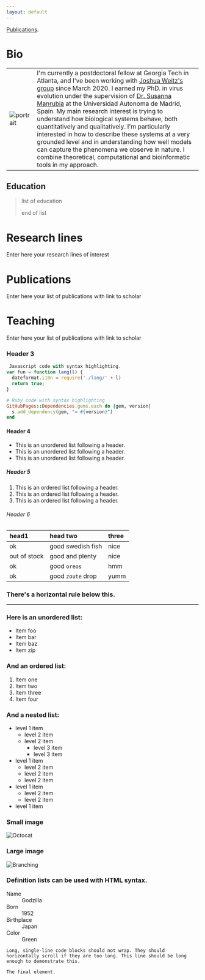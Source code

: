 ```yaml
---
layout: default
---
```



[Publications](./another-page.html).

# Bio
<table>
  <tr>
  <td>
      <img src="portrait-als.png" alt="portrait">
  </td>
    <td>I'm currently a postdoctoral fellow at Georgia Tech in Atlanta, and I've been working with <a href="https://weitzgroup.biosci.gatech.edu/">Joshua Weitz's group</a> since March 2020. I earned my PhD. in virus evolution under the supervision of <a href="https://auditore.cab.inta-csic.es/manrubia/">Dr. Susanna Manrubia</a> at the Universidad Autonoma de Madrid, Spain. My main research interest is trying to understand how biological systems behave, both quantitatively and qualitatively. I'm particularly interested in how to describe these systems at a very grounded level and in understanding how well models can capture the phenomena we observe in nature. I combine theoretical, computational and bioinformatic tools in my approach.
  </td>
  </tr>
  </table>

## Education

> list of education
>
> end of list

# Research lines
Enter here your research lines of interest

# Publications 
Enter here your list of publications with link to scholar

# Teaching
Enter here your list of publications with link to scholar

### Header 3

```js
 Javascript code with syntax highlighting.
var fun = function lang(l) {
  dateformat.i18n = require('./lang/' + l)
  return true;
}
```

```ruby
# Ruby code with syntax highlighting
GitHubPages::Dependencies.gems.each do |gem, version|
  s.add_dependency(gem, "= #{version}")
end
```

#### Header 4

*   This is an unordered list following a header.
*   This is an unordered list following a header.
*   This is an unordered list following a header.

##### Header 5

1.  This is an ordered list following a header.
2.  This is an ordered list following a header.
3.  This is an ordered list following a header.

###### Header 6

| head1        | head two          | three |
|:-------------|:------------------|:------|
| ok           | good swedish fish | nice  |
| out of stock | good and plenty   | nice  |
| ok           | good `oreos`      | hmm   |
| ok           | good `zoute` drop | yumm  |

### There's a horizontal rule below this.

* * *

### Here is an unordered list:

*   Item foo
*   Item bar
*   Item baz
*   Item zip
### And an ordered list:

1.  Item one
1.  Item two
1.  Item three
1.  Item four
### And a nested list:

- level 1 item
  - level 2 item
  - level 2 item
    - level 3 item
    - level 3 item
- level 1 item
  - level 2 item
  - level 2 item
  - level 2 item
- level 1 item
  - level 2 item
  - level 2 item
- level 1 item

### Small image

![Octocat](https://github.githubassets.com/images/icons/emoji/octocat.png)

### Large image

![Branching](https://guides.github.com/activities/hello-world/branching.png)


### Definition lists can be used with HTML syntax.

<dl>
<dt>Name</dt>
<dd>Godzilla</dd>
<dt>Born</dt>
<dd>1952</dd>
<dt>Birthplace</dt>
<dd>Japan</dd>
<dt>Color</dt>
<dd>Green</dd>
</dl>

```
Long, single-line code blocks should not wrap. They should horizontally scroll if they are too long. This line should be long enough to demonstrate this.
```

```
The final element.
```
